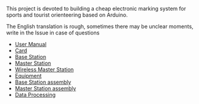 This project is devoted to building a cheap electronic marking system for sports and tourist orienteering based on Arduino.

The English translation is rough, sometimes there may be unclear moments, write in the Issue in case of questions

* [User Manual](/en/UserManual.md)
* [Card](/en/Card.md)
* [Base Station](/en/BaseStation.md)
* [Master Station](/en/MasterStation.md)
* [Wireless Master Station](/en/WirelessMasterStation.md)
* [Equipment](/en/Equipment.md)
* [Base Station assembly](/en/BaseStationAssembly.md)
* [Master Station assembly](/en/MasterStationAssembly.md)
* [Data Processing](/en/DataProcessing.md)
